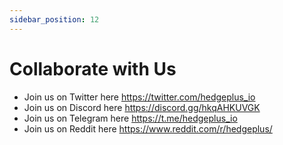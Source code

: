 ```yaml
---
sidebar_position: 12
---
```


# Collaborate with Us


* Join us on Twitter here  https://twitter.com/hedgeplus_io
* Join us on Discord here  https://discord.gg/hkqAHKUVGK
* Join us on Telegram here   https://t.me/hedgeplus_io
* Join us on Reddit here  https://www.reddit.com/r/hedgeplus/